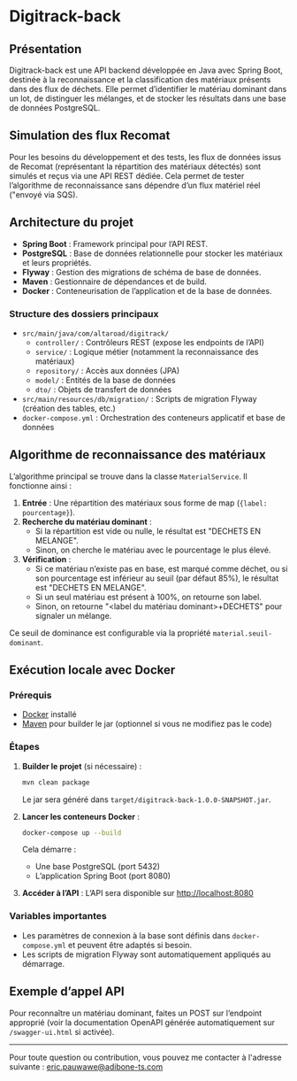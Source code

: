  # Digitrack-back

## Présentation

Digitrack-back est une API backend développée en Java avec Spring Boot, destinée à la reconnaissance et la classification des matériaux présents dans des flux de déchets. Elle permet d’identifier le matériau dominant dans un lot, de distinguer les mélanges, et de stocker les résultats dans une base de données PostgreSQL.

## Simulation des flux Recomat

Pour les besoins du développement et des tests, les flux de données issus de Recomat (représentant la répartition 
des matériaux détectés) sont simulés et reçus via une API REST dédiée. Cela permet de tester l’algorithme de 
reconnaissance sans dépendre d’un flux matériel réel ("envoyé via SQS).

## Architecture du projet

- **Spring Boot** : Framework principal pour l’API REST.
- **PostgreSQL** : Base de données relationnelle pour stocker les matériaux et leurs propriétés.
- **Flyway** : Gestion des migrations de schéma de base de données.
- **Maven** : Gestionnaire de dépendances et de build.
- **Docker** : Conteneurisation de l’application et de la base de données.

### Structure des dossiers principaux

- `src/main/java/com/altaroad/digitrack/`
  - `controller/` : Contrôleurs REST (expose les endpoints de l’API)
  - `service/` : Logique métier (notamment la reconnaissance des matériaux)
  - `repository/` : Accès aux données (JPA)
  - `model/` : Entités de la base de données
  - `dto/` : Objets de transfert de données
- `src/main/resources/db/migration/` : Scripts de migration Flyway (création des tables, etc.)
- `docker-compose.yml` : Orchestration des conteneurs applicatif et base de données

## Algorithme de reconnaissance des matériaux

L’algorithme principal se trouve dans la classe `MaterialService`. Il fonctionne ainsi :

1. **Entrée** : Une répartition des matériaux sous forme de map (`{label: pourcentage}`).
2. **Recherche du matériau dominant** :
   - Si la répartition est vide ou nulle, le résultat est "DECHETS EN MELANGE".
   - Sinon, on cherche le matériau avec le pourcentage le plus élevé.
3. **Vérification** :
   - Si ce matériau n’existe pas en base, est marqué comme déchet, ou si son pourcentage est inférieur au seuil (par défaut 85%), le résultat est "DECHETS EN MELANGE".
   - Si un seul matériau est présent à 100%, on retourne son label.
   - Sinon, on retourne "<label du matériau dominant>+DECHETS" pour signaler un mélange.

Ce seuil de dominance est configurable via la propriété `material.seuil-dominant`.

## Exécution locale avec Docker

### Prérequis
- [Docker](https://www.docker.com/) installé
- [Maven](https://maven.apache.org/) pour builder le jar (optionnel si vous ne modifiez pas le code)

### Étapes

1. **Builder le projet** (si nécessaire) :
   ```sh
   mvn clean package
   ```
   Le jar sera généré dans `target/digitrack-back-1.0.0-SNAPSHOT.jar`.

2. **Lancer les conteneurs Docker** :
   ```sh
   docker-compose up --build
   ```
   Cela démarre :
   - Une base PostgreSQL (port 5432)
   - L’application Spring Boot (port 8080)

3. **Accéder à l’API** :
   L’API sera disponible sur [http://localhost:8080](http://localhost:8080)

### Variables importantes
- Les paramètres de connexion à la base sont définis dans `docker-compose.yml` et peuvent être adaptés si besoin.
- Les scripts de migration Flyway sont automatiquement appliqués au démarrage.

## Exemple d’appel API

Pour reconnaître un matériau dominant, faites un POST sur l’endpoint approprié (voir la documentation OpenAPI générée automatiquement sur `/swagger-ui.html` si activée).

---

Pour toute question ou contribution, vous pouvez me contacter à l'adresse suivante : [eric.pauwawe@adibone-ts.com](mailto:eric.pauwawe@adibone-ts.com)

